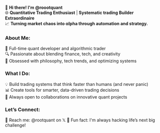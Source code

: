 👋 **Hi there! I'm @roootquant**  
🌐 **Quantitative Trading Enthusiast** | **Systematic trading Builder Extraordinaire**  
📈 **Turning market chaos into αlpha through automation and strategy.**

### About Me:
🚀 Full-time quant developer and algorithmic trader  
🔍 Passionate about blending finance, tech, and creativity  
🧠 Obsessed with philosophy, tech trends, and optimizing systems

### What I Do:
💡 Build trading systems that think faster than humans (and never panic)  
📊 Create tools for smarter, data-driven trading decisions  
🤝 Always open to collaborations on innovative quant projects

### Let’s Connect:
📩 Reach me: @rootquant on 𝕏
🌱 Fun fact: I'm always hacking life’s next big challenge!


<!---
rootquant/rootquant is a ✨ special ✨ repository because its `README.md` (this file) appears on your GitHub profile.
You can click the Preview link to take a look at your changes.
--->
